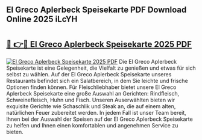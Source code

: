 ## El Greco Aplerbeck Speisekarte PDF Download Online 2025 iLcYH

# <h2><a href="http://gcasd3i.nevu.top/?p=El+Greco+Aplerbeck+Speisekarte">🔗 👉🔴 El Greco Aplerbeck Speisekarte 2025 PDF</a></h2>

[![El Greco Aplerbeck Speisekarte 2025 PDF](https://i.imgur.com/dBaPXMq.png)](http://gcasd3i.nevu.top/?p=El+Greco+Aplerbeck+Speisekarte)
Die El Greco Aplerbeck Speisekarte ist eine Gelegenheit, die Vielfalt zu genießen und etwas für sich selbst zu wählen. Auf der El Greco Aplerbeck Speisekarte unseres Restaurants befindet sich ein Salatbereich, in dem Sie leichte und frische Optionen finden können. Für Fleischliebhaber bietet unsere El Greco Aplerbeck Speisekarte eine große Auswahl an Gerichten: Rindfleisch, Schweinefleisch, Huhn und Fisch. Unseren Auserwählten bieten wir exquisite Gerichte wie Schaschlik und Steak an, die auf einem alten, natürlichen Feuer zubereitet werden. In jedem Fall ist unser Team bereit, Ihnen bei der Auswahl der Speisen auf der El Greco Aplerbeck Speisekarte zu helfen und Ihnen einen komfortablen und angenehmen Service zu bieten.
